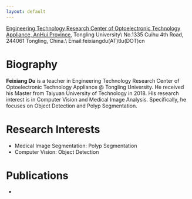 ```yaml
---
layout: default
---
```

[Engineering Technology Research Center of Optoelectronic Technology Appliance, AnHui Province](https://gdzzx.tlu.edu.cn/), Tongling University\\
No.1335 Cuihu 4th Road, 244061 Tongling, China.\\
Email:feixiangdu(AT)tlu(DOT)cn


# Biography

**Feixiang Du** is a teacher in Engineering Technology Research Center of Optoelectronic Technology Appliance @ Tongling University. He received his Master from Taiyuan University of Technology in 2018. His research interest is in Computer Vision and Medical Image Analysis. Specifically, he focuses on Object Detection and Polyp Segmentation.

# Research Interests

* Medical Image Segmentation: Polyp Segmentation
* Computer Vision: Object Detection

# Publications

*







